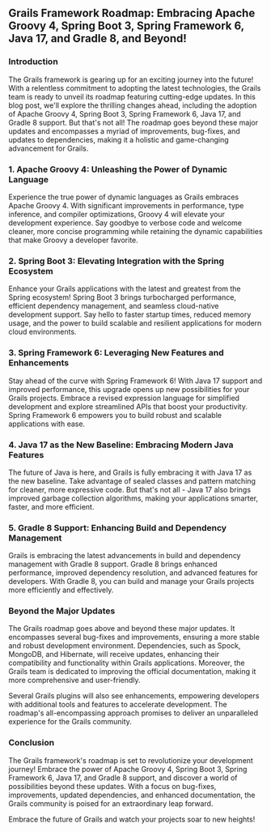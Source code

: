 ## Grails Framework Roadmap: Embracing Apache Groovy 4, Spring Boot 3, Spring Framework 6, Java 17, and Gradle 8, and Beyond!

### Introduction

The Grails framework is gearing up for an exciting journey into the future! With a relentless commitment to adopting the latest technologies, the Grails team is ready to unveil its roadmap featuring cutting-edge updates. In this blog post, we'll explore the thrilling changes ahead, including the adoption of Apache Groovy 4, Spring Boot 3, Spring Framework 6, Java 17, and Gradle 8 support. But that's not all! The roadmap goes beyond these major updates and encompasses a myriad of improvements, bug-fixes, and updates to dependencies, making it a holistic and game-changing advancement for Grails.

### 1. Apache Groovy 4: Unleashing the Power of Dynamic Language

Experience the true power of dynamic languages as Grails embraces Apache Groovy 4. With significant improvements in performance, type inference, and compiler optimizations, Groovy 4 will elevate your development experience. Say goodbye to verbose code and welcome cleaner, more concise programming while retaining the dynamic capabilities that make Groovy a developer favorite.

### 2. Spring Boot 3: Elevating Integration with the Spring Ecosystem

Enhance your Grails applications with the latest and greatest from the Spring ecosystem! Spring Boot 3 brings turbocharged performance, efficient dependency management, and seamless cloud-native development support. Say hello to faster startup times, reduced memory usage, and the power to build scalable and resilient applications for modern cloud environments.

### 3. Spring Framework 6: Leveraging New Features and Enhancements

Stay ahead of the curve with Spring Framework 6! With Java 17 support and improved performance, this upgrade opens up new possibilities for your Grails projects. Embrace a revised expression language for simplified development and explore streamlined APIs that boost your productivity. Spring Framework 6 empowers you to build robust and scalable applications with ease.

### 4. Java 17 as the New Baseline: Embracing Modern Java Features

The future of Java is here, and Grails is fully embracing it with Java 17 as the new baseline. Take advantage of sealed classes and pattern matching for cleaner, more expressive code. But that's not all - Java 17 also brings improved garbage collection algorithms, making your applications smarter, faster, and more efficient.

### 5. Gradle 8 Support: Enhancing Build and Dependency Management

Grails is embracing the latest advancements in build and dependency management with Gradle 8 support. Gradle 8 brings enhanced performance, improved dependency resolution, and advanced features for developers. With Gradle 8, you can build and manage your Grails projects more efficiently and effectively.

### Beyond the Major Updates

The Grails roadmap goes above and beyond these major updates. It encompasses several bug-fixes and improvements, ensuring a more stable and robust development environment. Dependencies, such as Spock, MongoDB, and Hibernate, will receive updates, enhancing their compatibility and functionality within Grails applications. Moreover, the Grails team is dedicated to improving the official documentation, making it more comprehensive and user-friendly.

Several Grails plugins will also see enhancements, empowering developers with additional tools and features to accelerate development. The roadmap's all-encompassing approach promises to deliver an unparalleled experience for the Grails community.

### Conclusion

The Grails framework's roadmap is set to revolutionize your development journey! Embrace the power of Apache Groovy 4, Spring Boot 3, Spring Framework 6, Java 17, and Gradle 8 support, and discover a world of possibilities beyond these updates. With a focus on bug-fixes, improvements, updated dependencies, and enhanced documentation, the Grails community is poised for an extraordinary leap forward.

Embrace the future of Grails and watch your projects soar to new heights!
